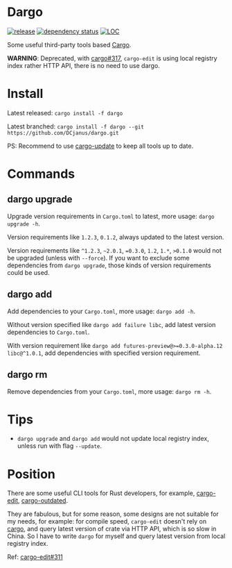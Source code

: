 # Dargo

[![release](https://img.shields.io/crates/v/dargo.svg)](https://crates.io/crates/dargo)
[![dependency status](https://deps.rs/repo/github/dcjanus/dargo/status.svg)](https://deps.rs/repo/github/dcjanus/dargo)
[![LOC](https://tokei.rs/b1/github/dcjanus/dargo)](https://github.com/dcjanus/dargo)

Some useful third-party tools based [Cargo](https://github.com/rust-lang/cargo).

**WARNING**: Deprecated, with [cargo#317](https://github.com/killercup/cargo-edit/pull/317), `cargo-edit` is using local registry index rather HTTP API, there is no need to use dargo.

# Install

Latest released: `cargo install -f dargo`

Latest branched: `cargo install -f dargo --git https://github.com/DCjanus/dargo.git`

PS: Recommend to use [cargo-update](https://github.com/nabijaczleweli/cargo-update) to keep all tools up to date.

# Commands

## dargo upgrade

Upgrade version requirements in `Cargo.toml` to latest, more usage: `dargo upgrade -h`.

Version requirements like `1.2.3`, `0.1.2`, always updated to the latest version. 

Version requirements like `^1.2.3`, `~2.0.1`, `=0.3.0`, `1.2`, `1.*`, `>0.1.0` would not be upgraded (unless with `--force`). If you want to exclude some dependencies from `dargo upgrade`, those kinds of version requirements could be used.

## dargo add

Add dependencies to your `Cargo.toml`, more usage: `dargo add -h`.

Without version specified like `dargo add failure libc`, add latest version dependencies to `Cargo.toml`.

With version requirement like `dargo add futures-preview@>=0.3.0-alpha.12 libc@^1.0.1`, add dependencies with specified version requirement.

## dargo rm

Remove dependencies from your `Cargo.toml`, more usage: `dargo rm -h`.

# Tips

+ `dargo upgrade` and `dargo add` would not update local registry index, unless run with flag `--update`.

# Position

There are some useful CLI tools for Rust developers, for example, [cargo-edit](https://github.com/killercup/cargo-edit), [cargo-outdated](https://github.com/kbknapp/cargo-outdated).

They are fabulous, but for some reason, some designs are not suitable for my needs, for example: for compile speed, `cargo-edit` doesn't rely on [cargo](https://crates.io/crates/cargo), and query latest version of crate via HTTP API, which is so slow in China. So I have to write `dargo` for myself and query latest version from local registry index.

Ref: [cargo-edit#311](https://github.com/killercup/cargo-edit/issues/311)
